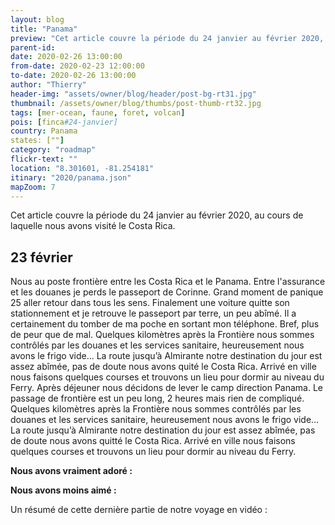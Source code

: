 ```yaml
---
layout: blog
title: "Panama"
preview: "Cet article couvre la période du 24 janvier au février 2020, au cours de laquelle nous avons visité le Costa Rica…"
parent-id:
date: 2020-02-26 13:00:00
from-date: 2020-02-23 12:00:00
to-date: 2020-02-26 13:00:00
author: "Thierry"
header-img: "assets/owner/blog/header/post-bg-rt31.jpg"
thumbnail: /assets/owner/blog/thumbs/post-thumb-rt32.jpg
tags: [mer-ocean, faune, foret, volcan]
pois: [finca#24-janvier]
country: Panama
states: [""]
category: "roadmap"
flickr-text: ""
location: "8.301601, -81.254181"
itinary: "2020/panama.json"
mapZoom: 7
---
```


Cet article couvre la période du 24 janvier au février 2020, au cours de laquelle nous avons visité le Costa Rica.

## 23 février

Nous au poste frontière entre les Costa Rica et le Panama. Entre l'assurance et les douanes je perds le passeport de Corinne. Grand moment de panique 25 aller retour dans tous les sens. Finalement une voiture quitte son stationnement et je retrouve le passeport par terre, un peu abîmé. Il a certainement du tomber de ma poche en sortant mon téléphone. Bref, plus de peur que de mal. Quelques kilomètres après la Frontière nous sommes contrôlés par les douanes et les services sanitaire, heureusement nous avons le frigo vide…
La route jusqu’à Almirante notre destination du jour est assez abîmée, pas de doute nous avons quité le Costa Rica. Arrivé en ville nous faisons quelques courses et trouvons un lieu pour dormir au niveau du Ferry.
Après déjeuner nous décidons de lever le camp direction Panama. Le passage de frontière est un peu long, 2 heures mais rien de compliqué. Quelques kilomètres après la Frontière nous sommes contrôlés par les douanes et les services sanitaire, heureusement nous avons le frigo vide…
La route jusqu’à Almirante notre destination du jour est assez abîmée, pas de doute nous avons quitté le Costa Rica. Arrivé en ville nous faisons quelques courses et trouvons un lieu pour dormir au niveau du Ferry.

**Nous avons vraiment adoré :**

**Nous avons moins aimé :**

Un résumé de cette dernière partie de notre voyage en vidéo :
